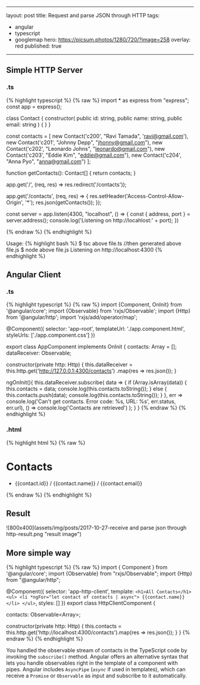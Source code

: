 
---
layout: post
title: Request and parse JSON through HTTP
tags:
  - angular
  - typescript
  - googlemap
hero: https://picsum.photos/1280/720/?image=258
overlay: red
published: true
---

## Simple HTTP Server

### .ts

{% highlight typescript %}
{% raw %}
import * as express from "express";
const app = express();

class Contact {
    constructor(
        public id: string,
        public name: string,
        public email: string
    ) { }
}

const contacts = [
    new Contact('c200', "Ravi Tamada", 'ravi@gmail.com'),
    new Contact('c201', "Johnny Depp", "jhonny@gmail.com"),
    new Contact('c202', "Leonardo Johns", "leonardo@gmail.com"),
    new Contact('c203', "Eddie Kim", "eddie@gmail.com"),
    new Contact('c204', "Anna Pyo", "anna@gmail.com")
];

function getContacts(): Contact[] {
    return contacts;
}

app.get('/', (req, res) => res.redirect('/contacts'));

app.get('/contacts', (req, res) => {
    res.setHeader('Access-Control-Allow-Origin', '*');
    res.json(getContacts());
});

const server = app.listen(4300, "localhost", () => {
    const { address, port } = server.address();
    console.log('Listening on http://locahlost:' + port);
})

{% endraw %}
{% endhighlight %}

Usage:
{% highlight bash %}
$ tsc above file.ts //then generated above file.js
$ node above file.js
Listening on http://localhost:4300
{% endhighlight %}

## Angular Client

### .ts
{% highlight typescript %}
{% raw %}
import {Component, OnInit} from '@angular/core';
import {Observable} from 'rxjs/Observable';
import {Http} from '@angular/http';
import 'rxjs/add/operator/map';

@Component({
  selector: 'app-root',
  templateUrl: './app.component.html',
  styleUrls: ['./app.component.css']
})

export class AppComponent implements OnInit {
  contacts: Array<any> = [];
  dataReceiver: Observable<any>;
  
  constructor(private http: Http) {
    this.dataReceiver = this.http.get('http://127.0.0.1:4300/contacts')
      .map(res => res.json());
  }

  ngOnInit(){
    this.dataReceiver.subscribe(
      data => {
        if (Array.isArray(data)) {
          this.contacts = data;
          console.log(this.contacts.toString());
        } else {
          this.contacts.push(data);
          console.log(this.contacts.toString());
        }
      },
      err => console.log('Can\'t get contacts. Error code: %s, URL: %s', err.status, err.url),
      () => console.log('Contacts are retrieved')
    );
  }
}
{% endraw %}
{% endhighlight %}

### .html

{% highlight html %}
{% raw %}
<h1>Contacts</h1>
<ul>
  <li *ngFor="let contact of contacts">
    {{contact.id}} / {{contact.name}} / {{contact.email}}
  </li>
</ul>

{% endraw %}
{% endhighlight %}

## Result

![800x400](assets/img/posts/2017-10-27-receive and parse json through http-result.png "result image")

## More simple way

{% highlight typescript %}
{% raw %}
import { Component } from '@angular/core';
import {Observable} from "rxjs/Observable";
import {Http} from "@angular/http";

@Component({
  selector: 'app-http-client',
  template: `
    <h1>All Contacts</h1>
    <ul>
      <li *ngFor="let contact of contacts | async">
        {{contact.name}}
      </li>
    </ul>
  `,
  styles: []
})
export class HttpClientComponent {

  contacts: Observable<Array<string>>;

  constructor(private http: Http) {
    this.contacts = this.http.get('http://localhost:4300/contacts').map(res => res.json());
  }
}
{% endraw %}
{% endhighlight %}

You handled the observable stream of contacts in the TypeScript code by invoking the `subscribe()` method. Angular offers an alternative syntax that lets you handle observables right in the template of a component with pipes.
Angular includes `AsyncPipe` (*`async`* if used in templates), which can receive a `Promise` or `Observable` as input and subscribe to it automatically.
